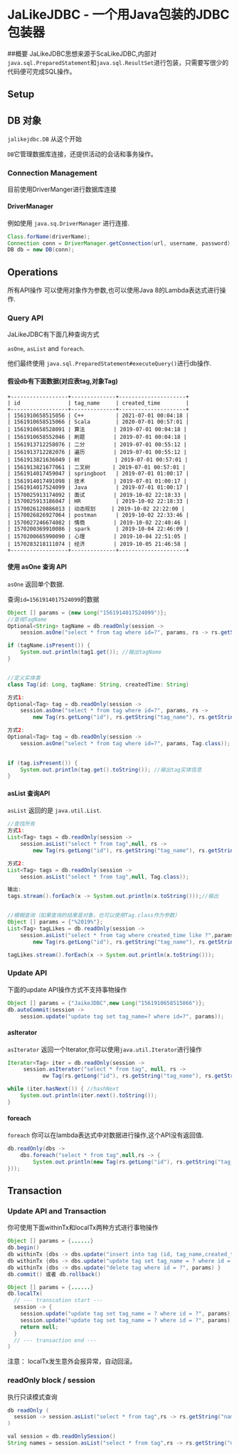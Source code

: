 # JaLikeJDBC - 一个用Java包装的JDBC包装器

##概要
JaLikeJDBC思想来源于ScaLikeJDBC,内部对`java.sql.PreparedStatement`和`java.sql.ResultSet`进行包装，只需要写很少的代码便可完成SQL操作。



## Setup

## DB 对象

`jalikejdbc.DB` 从这个开始

`DB`它管理数据库连接，还提供活动的会话和事务操作。

### Connection Management

目前使用DriverManger进行数据库连接

#### DriverManager

例如使用 `java.sq.DriverManager` 进行连接.

```java
Class.forName(driverName);
Connection conn = DriverManager.getConnection(url, username, password);
DB db = new DB(conn);
```


## Operations
所有API操作 可以使用对象作为参数,也可以使用Java 8的Lambda表达式进行操作.

### Query API

JaLikeJDBC有下面几种查询方式

`asOne`, `asList` and `foreach`. 

他们最终使用 `java.sql.PreparedStatement#executeQuery()`进行db操作.


#### 假设db有下面数据(对应表tag,对象Tag)
```$xslt
+------------------+--------------+---------------------+
| id               | tag_name     | created_time        |
+------------------+--------------+---------------------+
| 1561910658515056 | C++          | 2021-07-01 00:04:18 |
| 1561910658515066 | Scala        | 2020-07-01 00:57:01 |
| 1561910658528091 | 算法         | 2019-07-01 00:04:18 |
| 1561910658552046 | 刷题         | 2019-07-01 00:04:18 |
| 1561913712258076 | 二分         | 2019-07-01 00:55:12 |
| 1561913712282076 | 遍历         | 2019-07-01 00:55:12 |
| 1561913821636049 | 树           | 2019-07-01 00:57:01 |
| 1561913821677061 | 二叉树       | 2019-07-01 00:57:01 |
| 1561914017459047 | springboot   | 2019-07-01 01:00:17 |
| 1561914017491098 | 技术         | 2019-07-01 01:00:17 |
| 1561914017524099 | Java         | 2019-07-01 01:00:17 |
| 1570025913174092 | 面试         | 2019-10-02 22:18:33 |
| 1570025913186047 | HR           | 2019-10-02 22:18:33 |
| 1570026120886013 | 动态规划     | 2019-10-02 22:22:00 |
| 1570026826927064 | postman      | 2019-10-02 22:33:46 |
| 1570027246674082 | 情商         | 2019-10-02 22:40:46 |
| 1570200369910086 | spark        | 2019-10-04 22:46:09 |
| 1570200665990090 | 心理         | 2019-10-04 22:51:05 |
| 1570283218111074 | 经济         | 2019-10-05 21:46:58 |
+------------------+--------------+---------------------+

```

#### 使用 asOne 查询 API

`asOne` 返回单个数据.

查询`id=1561914017524099`的数据
```java
Object [] params = {new Long("1561914017524099")};
//查询TagName
Optional<String> tagName = db.readOnly(session -> 
    session.asOne("select * from tag where id=?", params, rs -> rs.getString("tag_name")));

if (tagName.isPresent()) {
    System.out.println(tag1.get()); //输出tagName
}


//定义实体类
class Tag(id: Long, tagName: String, createdTime: String)

方式1:
Optional<Tag> tag = db.readOnly(session -> 
    session.asOne("select * from tag where id=?", params, rs -> 
        new Tag(rs.getLong("id"), rs.getString("tag_name"), rs.getString("created_time"))));

方式2:
Optional<Tag> tag = db.readOnly(session -> 
    session.asOne("select * from tag where id=?", params, Tag.class));
       

if (tag.isPresent()) {
    System.out.println(tag.get().toString()); //输出tag实体信息
}

```
#### asList 查询API

`asList` 返回的是 `java.util.List`.

```java
//查找所有
方式1:
List<Tag> tags = db.readOnly(session -> 
    session.asList("select * from tag",null, rs -> 
        new Tag(rs.getLong("id"), rs.getString("tag_name"), rs.getString("created_time"))));

方式2:
List<Tag> tags = db.readOnly(session -> 
    session.asList("select * from tag",null, Tag.class));

输出: 
tags.stream().forEach(x -> System.out.println(x.toString()));//输出


//模糊查询（如果查询的结果是对象，也可以使用Tag.class作为参数）
Object [] params = {"%2019%"};
List<Tag> tagLikes = db.readOnly(session -> 
    session.asList("select * from tag where created_time like ?",params, rs -> 
        new Tag(rs.getLong("id"), rs.getString("tag_name"), rs.getString("created_time"))));

tagLikes.stream().forEach(x -> System.out.println(x.toString()));
```
### Update API 
下面的update API操作方式不支持事物操作
```java
Object [] params = {"JaikeJDBC",new Long("1561910658515066")};
db.autoCommit(session -> 
    session.update("update tag set tag_name=? where id=?", params));
```


#### asIterator

`asIterator` 返回一个Iterator,你可以使用`java.util.Iterator`进行操作

```java
Iterator<Tag> iter = db.readOnly(session ->
     session.asIterator("select * from tag", null, rs ->
           ew Tag(rs.getLong("id"), rs.getString("tag_name"), rs.getString("created_time"))));

while (iter.hasNext()) { //hashNext
    System.out.println(iter.next().toString());
}
```

#### foreach

`foreach` 你可以在lambda表达式中对数据进行操作,这个API没有返回值.

```java
db.readOnly(dbs ->
    dbs.foreach("select * from tag",null,rs -> {
        System.out.println(new Tag(rs.getLong("id"), rs.getString("tag_name"), rs.getString("created_time")).toString());
}));
```


## Transaction
### Update API and Transaction

你可使用下面withinTx和localTx两种方式进行事物操作

```java
Object [] params = {......}
db.begin()
db withinTx {dbs -> dbs.update("insert into tag (id, tag_name,created_time) values (?, ?, ?)", params) }
db withinTx {dbs -> dbs.update("update tag set tag_name = ? where id = ?", params) }
db withinTx {dbs -> dbs.update("delete tag where id = ?", params) }
db.commit() 或者 db.rollback()
```

```java
Object [] params = {......}
db.localTx(
  // --- transcation start ---
  session -> {
    session.update("update tag set tag_name = ? where id = ?", params);
    session.update("update tag set tag_name = ? where id = ?", params);
    return null;
  } 
  // --- transaction end ---
)
```
注意： localTx发生意外会报异常，自动回滚。


### readOnly block / session

执行只读模式查询

```java
db readOnly (
  session -> session.asList("select * from tag",rs -> rs.getString("name"));
)

val session = db.readOnlySession()
String names = session.asList("select * from tag",rs -> rs.getString("name"));
```